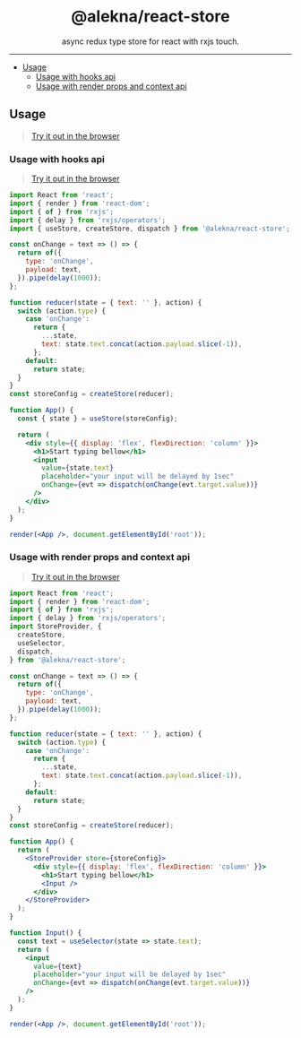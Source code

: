 <div align="center">
<h1>@alekna/react-store</h1>

<p>async redux type store for react with rxjs touch.</p>

</div>

<hr />

<!-- START doctoc generated TOC please keep comment here to allow auto update -->
<!-- DON'T EDIT THIS SECTION, INSTEAD RE-RUN doctoc TO UPDATE -->


- [Usage](#usage)
  - [Usage with hooks api](#usage-with-hooks-api)
  - [Usage with render props and context api](#usage-with-render-props-and-context-api)

<!-- END doctoc generated TOC please keep comment here to allow auto update -->

## Usage

> [Try it out in the browser](https://codesandbox.io/s/aleknareact-store-hooks-8fgiw)

### Usage with hooks api

> [Try it out in the browser](https://codesandbox.io/s/aleknareact-store-hooks-754lm)

```jsx
import React from 'react';
import { render } from 'react-dom';
import { of } from 'rxjs';
import { delay } from 'rxjs/operators';
import { useStore, createStore, dispatch } from '@alekna/react-store';

const onChange = text => () => {
  return of({
    type: 'onChange',
    payload: text,
  }).pipe(delay(1000));
};

function reducer(state = { text: '' }, action) {
  switch (action.type) {
    case 'onChange':
      return {
        ...state,
        text: state.text.concat(action.payload.slice(-1)),
      };
    default:
      return state;
  }
}
const storeConfig = createStore(reducer);

function App() {
  const { state } = useStore(storeConfig);

  return (
    <div style={{ display: 'flex', flexDirection: 'column' }}>
      <h1>Start typing bellow</h1>
      <input
        value={state.text}
        placeholder="your input will be delayed by 1sec"
        onChange={evt => dispatch(onChange(evt.target.value))}
      />
    </div>
  );
}

render(<App />, document.getElementById('root'));
```

### Usage with render props and context api

> [Try it out in the browser](https://codesandbox.io/s/aleknareact-store-render-props-3dfcm)

```jsx
import React from 'react';
import { render } from 'react-dom';
import { of } from 'rxjs';
import { delay } from 'rxjs/operators';
import StoreProvider, {
  createStore,
  useSelector,
  dispatch,
} from '@alekna/react-store';

const onChange = text => () => {
  return of({
    type: 'onChange',
    payload: text,
  }).pipe(delay(1000));
};

function reducer(state = { text: '' }, action) {
  switch (action.type) {
    case 'onChange':
      return {
        ...state,
        text: state.text.concat(action.payload.slice(-1)),
      };
    default:
      return state;
  }
}
const storeConfig = createStore(reducer);

function App() {
  return (
    <StoreProvider store={storeConfig}>
      <div style={{ display: 'flex', flexDirection: 'column' }}>
        <h1>Start typing bellow</h1>
        <Input />
      </div>
    </StoreProvider>
  );
}

function Input() {
  const text = useSelector(state => state.text);
  return (
    <input
      value={text}
      placeholder="your input will be delayed by 1sec"
      onChange={evt => dispatch(onChange(evt.target.value))}
    />
  );
}

render(<App />, document.getElementById('root'));
```
